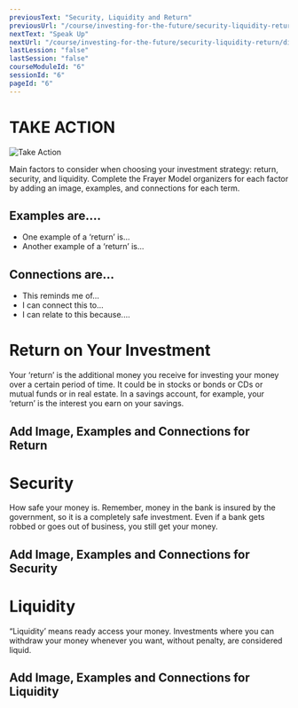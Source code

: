 ```yaml
---
previousText: "Security, Liquidity and Return"
previousUrl: "/course/investing-for-the-future/security-liquidity-return/security-liquidity-return"
nextText: "Speak Up"
nextUrl: "/course/investing-for-the-future/security-liquidity-return/discussion"
lastLession: "false"
lastSession: "false"
courseModuleId: "6"
sessionId: "6"
pageId: "6"
---
```



# TAKE ACTION
![Take Action](/assets/img/take-action.jpg)

Main factors to consider when choosing your investment strategy: return, security, and liquidity. Complete the Frayer Model organizers for each factor by adding an image, examples, and connections for each term. 

## Examples are....
- One example of a ‘return’ is...
- Another example of a ‘return’ is...	

## Connections are...
- This reminds me of…
- I can connect this to...
- I can relate to this because....



# Return on Your Investment

Your ‘return’ is the additional money you receive for investing your money over a certain period of time. It could be in stocks or bonds or CDs or mutual funds or in real estate. In a savings account, for example, your ‘return’ is the interest you earn on your savings.	

## Add Image, Examples and Connections for Return
<sparkle-feed-post assignment-name="Add Image, Examples and Connections for Return" ></sparkle-feed-post>


# Security

How safe your money is. Remember, money in the bank is insured by the government, so it is a completely safe investment. Even if a bank gets robbed or goes out of business, you still get your money.	

## Add Image, Examples and Connections for Security
<sparkle-feed-post assignment-name="Add Image, Examples and Connections for Security" ></sparkle-feed-post>


# Liquidity
“Liquidity’ means ready access your money. Investments where you can withdraw your money whenever you want, without penalty, are considered liquid.	

## Add Image, Examples and Connections for Liquidity
<sparkle-feed-post assignment-name="Add Image, Examples and Connections for Liquidity" ></sparkle-feed-post>